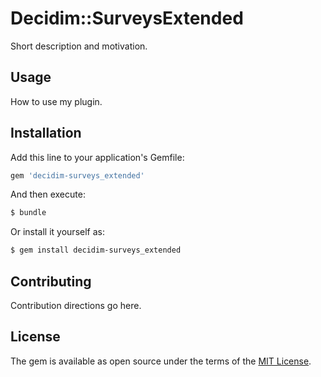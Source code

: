 # Decidim::SurveysExtended
Short description and motivation.

## Usage
How to use my plugin.

## Installation
Add this line to your application's Gemfile:

```ruby
gem 'decidim-surveys_extended'
```

And then execute:
```bash
$ bundle
```

Or install it yourself as:
```bash
$ gem install decidim-surveys_extended
```

## Contributing
Contribution directions go here.

## License
The gem is available as open source under the terms of the [MIT License](https://opensource.org/licenses/MIT).
